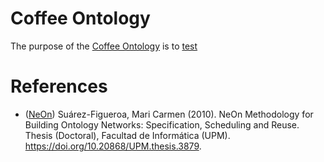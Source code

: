 # Coffee Ontology

The purpose of the [Coffee Ontology](https://w3id.org/def/coffeeontology) is to [test](https://github.com/alejandrocalleja/coffee-ontology/blob/master/OnToology/coffee-ontology-v1_0_0.rdf/documentation/index-en.html)

# References
- ([NeOn](https://oeg.fi.upm.es/index.php/en/methodologies/59-neon-methodology/index.html)) Suárez-Figueroa, Mari Carmen (2010). NeOn Methodology for Building Ontology Networks: Specification, Scheduling and Reuse. Thesis (Doctoral), Facultad de Informática (UPM). https://doi.org/10.20868/UPM.thesis.3879.
